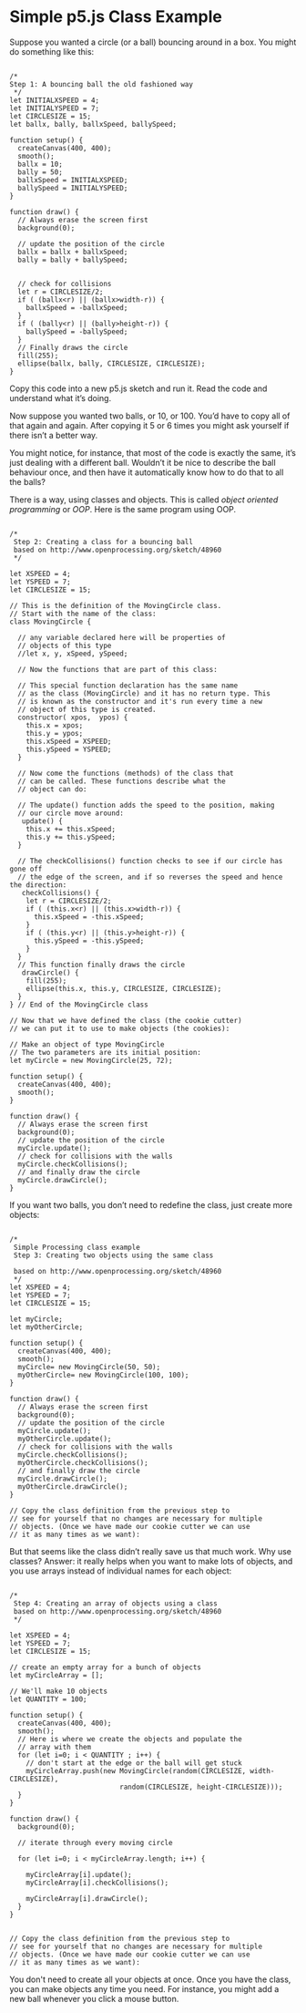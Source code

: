 # Simple p5.js Class Example



Suppose you wanted a circle (or a ball) bouncing around in a box. You
might do something like
this:


````

/*
Step 1: A bouncing ball the old fashioned way
 */
let INITIALXSPEED = 4;
let INITIALYSPEED = 7;
let CIRCLESIZE = 15;
let ballx, bally, ballxSpeed, ballySpeed;

function setup() {
  createCanvas(400, 400);
  smooth();
  ballx = 10;
  bally = 50;
  ballxSpeed = INITIALXSPEED;
  ballySpeed = INITIALYSPEED;
}

function draw() {
  // Always erase the screen first
  background(0);

  // update the position of the circle
  ballx = ballx + ballxSpeed;
  bally = bally + ballySpeed;


  // check for collisions
  let r = CIRCLESIZE/2;
  if ( (ballx<r) || (ballx>width-r)) {
    ballxSpeed = -ballxSpeed;
  }
  if ( (bally<r) || (bally>height-r)) {
    ballySpeed = -ballySpeed;
  }
  // Finally draws the circle
  fill(255);
  ellipse(ballx, bally, CIRCLESIZE, CIRCLESIZE);
}

````

Copy this code into a new p5.js sketch and run it. Read the code and
understand what it’s doing.

Now suppose you wanted two balls, or 10, or 100. You’d have to copy all of
that again and again. After copying it 5 or 6 times you might ask yourself
if there isn’t a better way.

You might notice, for instance, that most of the code is exactly the same, 
it’s just dealing with a
different ball. Wouldn’t it be nice to
describe the ball behaviour once, and then have it automatically know how to
do that to all the balls?

There is a way, using classes and objects. This is called 
*object oriented programming* or *OOP*. Here is the same program using
OOP.

````

/*
 Step 2: Creating a class for a bouncing ball
 based on http://www.openprocessing.org/sketch/48960
 */

let XSPEED = 4;
let YSPEED = 7;
let CIRCLESIZE = 15;

// This is the definition of the MovingCircle class.
// Start with the name of the class:
class MovingCircle {

  // any variable declared here will be properties of
  // objects of this type
  //let x, y, xSpeed, ySpeed;

  // Now the functions that are part of this class:

  // This special function declaration has the same name
  // as the class (MovingCircle) and it has no return type. This
  // is known as the constructor and it's run every time a new
  // object of this type is created.
  constructor( xpos,  ypos) {
    this.x = xpos;
    this.y = ypos;
    this.xSpeed = XSPEED;
    this.ySpeed = YSPEED;
  }

  // Now come the functions (methods) of the class that
  // can be called. These functions describe what the
  // object can do:
  
  // The update() function adds the speed to the position, making
  // our circle move around:
   update() {
    this.x += this.xSpeed;
    this.y += this.ySpeed;
  }

  // The checkCollisions() function checks to see if our circle has gone off
  // the edge of the screen, and if so reverses the speed and hence the direction:
   checkCollisions() {
    let r = CIRCLESIZE/2;
    if ( (this.x<r) || (this.x>width-r)) {
      this.xSpeed = -this.xSpeed;
    }
    if ( (this.y<r) || (this.y>height-r)) {
      this.ySpeed = -this.ySpeed;
    }
  }
  // This function finally draws the circle
   drawCircle() {
    fill(255);
    ellipse(this.x, this.y, CIRCLESIZE, CIRCLESIZE);
  }
} // End of the MovingCircle class

// Now that we have defined the class (the cookie cutter)
// we can put it to use to make objects (the cookies):

// Make an object of type MovingCircle
// The two parameters are its initial position:
let myCircle = new MovingCircle(25, 72);

function setup() {
  createCanvas(400, 400);
  smooth();
}

function draw() {
  // Always erase the screen first
  background(0);
  // update the position of the circle
  myCircle.update();
  // check for collisions with the walls
  myCircle.checkCollisions();
  // and finally draw the circle
  myCircle.drawCircle();
}

````

If you want two balls, you don’t need to redefine the class, just create
more objects:

````

/*
 Simple Processing class example 
 Step 3: Creating two objects using the same class
 
 based on http://www.openprocessing.org/sketch/48960
 */
let XSPEED = 4;
let YSPEED = 7;
let CIRCLESIZE = 15;

let myCircle;
let myOtherCircle;

function setup() {
  createCanvas(400, 400);
  smooth();
  myCircle= new MovingCircle(50, 50);
  myOtherCircle= new MovingCircle(100, 100);
}

function draw() {
  // Always erase the screen first
  background(0);
  // update the position of the circle
  myCircle.update();
  myOtherCircle.update();
  // check for collisions with the walls
  myCircle.checkCollisions();
  myOtherCircle.checkCollisions();
  // and finally draw the circle
  myCircle.drawCircle();
  myOtherCircle.drawCircle();
}

// Copy the class definition from the previous step to 
// see for yourself that no changes are necessary for multiple 
// objects. (Once we have made our cookie cutter we can use
// it as many times as we want):

````

But that seems like the class didn’t really save us that much work. Why use
classes? Answer: it really
helps when you want to make lots of objects, and you use arrays instead of
individual names for each
object:

````

/*
 Step 4: Creating an array of objects using a class
 based on http://www.openprocessing.org/sketch/48960
 */

let XSPEED = 4;
let YSPEED = 7;
let CIRCLESIZE = 15;

// create an empty array for a bunch of objects
let myCircleArray = [];

// We'll make 10 objects
let QUANTITY = 100;

function setup() {
  createCanvas(400, 400);
  smooth(); 
  // Here is where we create the objects and populate the
  // array with them
  for (let i=0; i < QUANTITY ; i++) {
    // don't start at the edge or the ball will get stuck
    myCircleArray.push(new MovingCircle(random(CIRCLESIZE, width-CIRCLESIZE),
                           random(CIRCLESIZE, height-CIRCLESIZE)));
  }
}

function draw() {
  background(0);

  // iterate through every moving circle

  for (let i=0; i < myCircleArray.length; i++) {

    myCircleArray[i].update();
    myCircleArray[i].checkCollisions();

    myCircleArray[i].drawCircle();
  }
}


// Copy the class definition from the previous step to 
// see for yourself that no changes are necessary for multiple 
// objects. (Once we have made our cookie cutter we can use
// it as many times as we want):

````

You don't need to create all your objects at once. Once you have
the class, you can make objects any time you need.
For instance, you might add a new ball 
whenever you click a mouse button. 
